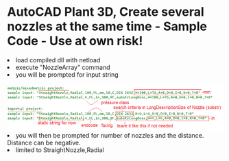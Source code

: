 # AutoCAD Plant 3D, Create several nozzles at the same time - Sample Code - Use at own risk!

<li>load compiled dll with netload</li>
<li>execute "NozzleArray" command</li>
<li>you will be prompted for input string</li><br>
<img src="https://github.com/Henaccount/NozzleArray/blob/master/nozzleArry-Input.png"><br>
<li>you will then be prompted for number of nozzles and the distance. Distance can be negative.</li>
<li>limited to StraightNozzle,Radial</li>
